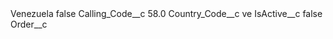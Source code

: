 <?xml version="1.0" encoding="UTF-8"?>
<CustomMetadata xmlns="http://soap.sforce.com/2006/04/metadata" xmlns:xsi="http://www.w3.org/2001/XMLSchema-instance" xmlns:xsd="http://www.w3.org/2001/XMLSchema">
    <label>Venezuela</label>
    <protected>false</protected>
    <values>
        <field>Calling_Code__c</field>
        <value xsi:type="xsd:double">58.0</value>
    </values>
    <values>
        <field>Country_Code__c</field>
        <value xsi:type="xsd:string">ve</value>
    </values>
    <values>
        <field>IsActive__c</field>
        <value xsi:type="xsd:boolean">false</value>
    </values>
    <values>
        <field>Order__c</field>
        <value xsi:nil="true"/>
    </values>
</CustomMetadata>

